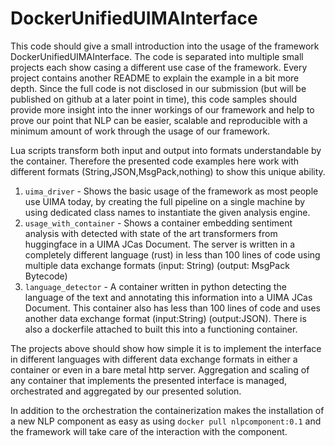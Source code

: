 # DockerUnifiedUIMAInterface
This code should give a small introduction into the usage of the framework DockerUnifiedUIMAInterface. The code is separated into multiple small projects each show casing a different use case of the framework. Every project contains another README to explain the example in a bit more depth. Since the full code is not disclosed in our submission (but will be published on github at a later point in time), this code samples should provide more insight into the inner workings of our framework and help to prove our point that NLP can be easier, scalable and reproducible with a minimum amount of work through the usage of our framework.

Lua scripts transform both input and output into formats understandable by the container. Therefore the presented code examples here work with different formats (String,JSON,MsgPack,nothing) to show this unique ability.


1. `uima_driver` - Shows the basic usage of the framework as most people use UIMA today, by creating the full pipeline on a single machine by using dedicated class names to instantiate the given analysis engine.
2. `usage_with_container` - Shows a container embedding sentiment analysis with detected with state of the art transformers from huggingface in a UIMA JCas Document. The server is written in a completely different language (rust) in less than 100 lines of code using multiple data exchange formats (input: String) (output: MsgPack Bytecode)
3. `language_detector` - A container written in python detecting the language of the text and annotating this information into a UIMA JCas Document. This container also has less than 100 lines of code and uses another data exchange format (input:String) (output:JSON). There is also a dockerfile attached to built this into a functioning container.


The projects above should show how simple it is to implement the interface in different languages with different data exchange formats in either a container or even in a bare metal http server. Aggregation and scaling of any container that implements the presented interface is managed, orchestrated and aggregated by our presented solution.


In addition to the orchestration the containerization makes the installation of a new NLP component as easy as using `docker pull nlpcomponent:0.1` and the framework will take care of the interaction with the component.